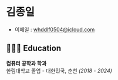 # 김종일
* 이메일 : [whddlf0504@icloud.com](mailto:whddlf0504@icloud.com)

## 👨🏻‍🎓 Education
**컴퓨터 공학과 학과**<br>
한림대학교 졸업 - 대한민국, 춘천 _(2018 - 2024)_ <br>
